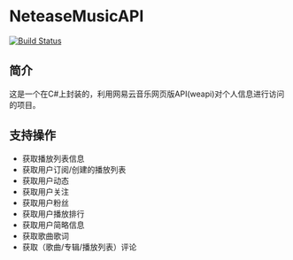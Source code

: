 # NeteaseMusicAPI
[![Build Status](https://travis-ci.org/hxdnshx/NeteaseMusicAPI.svg?branch=master)](https://travis-ci.org/hxdnshx/NeteaseMusicAPI) 
## 简介
这是一个在C#上封装的，利用网易云音乐网页版API(weapi)对个人信息进行访问的项目。

## 支持操作
- 获取播放列表信息
- 获取用户订阅/创建的播放列表
- 获取用户动态
- 获取用户关注
- 获取用户粉丝
- 获取用户播放排行
- 获取用户简略信息
- 获取歌曲歌词
- 获取（歌曲/专辑/播放列表）评论
